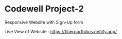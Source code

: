 # Codewell Project-2 
Responsive Website with Sign-Up form 

Live View of Website : https://fiberportfolios.netlify.app/

